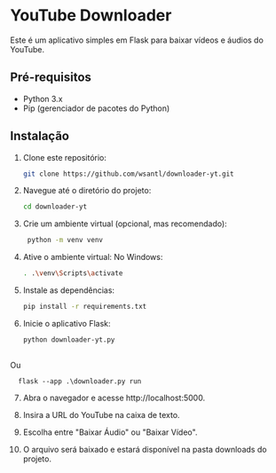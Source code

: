 # YouTube Downloader

Este é um aplicativo simples em Flask para baixar vídeos e áudios do YouTube.

## Pré-requisitos

- Python 3.x
- Pip (gerenciador de pacotes do Python)

## Instalação

1. Clone este repositório:
   ```bash
   git clone https://github.com/wsantl/downloader-yt.git


2. Navegue até o diretório do projeto:
   ```bash
   cd downloader-yt
   

3. Crie um ambiente virtual (opcional, mas recomendado):
   ```bash
    python -m venv venv


4. Ative o ambiente virtual:
   No Windows:
   ```bash
   . .\venv\Scripts\activate


6. Instale as dependências:

   ```bash
   pip install -r requirements.txt


7. Inicie o aplicativo Flask:

   ```bash
   python downloader-yt.py
    
Ou

      flask --app .\downloader.py run



7. Abra o navegador e acesse http://localhost:5000.
   
8. Insira a URL do YouTube na caixa de texto.
    
9. Escolha entre "Baixar Áudio" ou "Baixar Vídeo".
    
10. O arquivo será baixado e estará disponível na pasta downloads do projeto.



